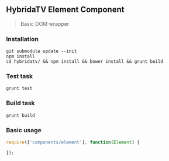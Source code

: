## HybridaTV Element Component

> Basic DOM wrapper

### Installation

```shell
git submodule update --init
npm install
cd hybridatv/ && npm install && bower install && grunt build
```

### Test task

```shell
grunt test
```

### Build task

```shell
grunt build
```

### Basic usage

```js
require(['components/element'], function(Element) {

});
```
